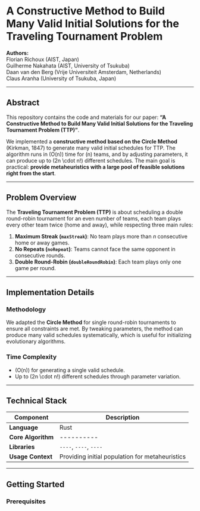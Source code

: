 # A Constructive Method to Build Many Valid Initial Solutions for the Traveling Tournament Problem

**Authors:**  
Florian Richoux (AIST, Japan)  
Guilherme Nakahata (AIST, University of Tsukuba)  
Daan van den Berg (Vrije Universiteit Amsterdam, Netherlands)  
Claus Aranha (University of Tsukuba, Japan)

---

## Abstract

This repository contains the code and materials for our paper:
**“A Constructive Method to Build Many Valid Initial Solutions for the Traveling Tournament Problem (TTP)”**.

We implemented a **constructive method based on the Circle Method** (Kirkman, 1847) to generate many valid initial schedules for TTP. The algorithm runs in \(O(n)\) time for \(n\) teams, and by adjusting parameters, it can produce up to \(2n \cdot n!\) different schedules. The main goal is practical: **provide metaheuristics with a large pool of feasible solutions right from the start**.

---

## Problem Overview

The **Traveling Tournament Problem (TTP)** is about scheduling a double round-robin tournament for an even number of teams, each team plays every other team twice (home and away), while respecting three main rules:

1. **Maximum Streak (`maxStreak`)**: No team plays more than *n* consecutive home or away games.  
2. **No Repeats (`noRepeat`)**: Teams cannot face the same opponent in consecutive rounds.  
3. **Double Round-Robin (`doubleRoundRobin`)**: Each team plays only one game per round.

---

## Implementation Details

### Methodology

We adapted the **Circle Method** for single round-robin tournaments to ensure all constraints are met. By tweaking parameters, the method can produce many valid schedules systematically, which is useful for initializing evolutionary algorithms.

### Time Complexity

- \(O(n)\) for generating a single valid schedule.  
- Up to \(2n \cdot n!\) different schedules through parameter variation.

---

## Technical Stack

| Component | Description |
|------------|-------------|
| **Language** | Rust |
| **Core Algorithm** | ---------- |
| **Libraries** | `----`, `----`, `----` |
| **Usage Context** | Providing initial population for metaheuristics |

---

## Getting Started

### Prerequisites

